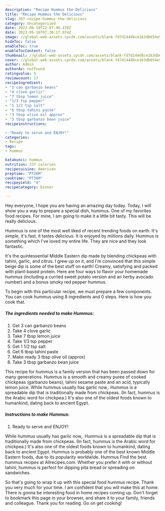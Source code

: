 ```yaml
---
description: "Recipe Hummus the Delicious"
title: "Recipe Hummus the Delicious"
slug: 387-recipe-hummus-the-delicious
category: Uncategorized
date: 2023-06-10T22:07:40.470Z
date: 2023-05-16T07:20:17.074Z
image: //global-web-assets.cpcdn.com/assets/blank-fd7d144d8ce163db654e5a02c40b08a2775adb7897d16e4062681dc7e1b2800f.png
hideToc: false
enableToc: true
enableTocContent: false
thumbnail: //global-web-assets.cpcdn.com/assets/blank-fd7d144d8ce163db654e5a02c40b08a2775adb7897d16e4062681dc7e1b2800f.png
cover: //global-web-assets.cpcdn.com/assets/blank-fd7d144d8ce163db654e5a02c40b08a2775adb7897d16e4062681dc7e1b2800f.png
author: Admin
authorAv: notfound
ratingvalue: 5
reviewcount: 17
recipeingredient:
- "3 can garbanzo beans"
- "4 clove garlic"
- "7 tbsp lemon juice"
- "1/3 tsp pepper"
- "1 1/2 tsp salt"
- "6 tbsp tahini paste"
- "3 tbsp olive oil approx"
- "3 tbsp garbanzo bean juice"
recipeinstructions:

- "Ready to serve and ENJOY!"
categories:
- Recipe
tags:
- hummus

katakunci: hummus 
nutrition: 237 calories
recipecuisine: American
preptime: "PT26M"
cooktime: "PT36M"
recipeyield: "4"
recipecategory: Dinner

---
```



Hey everyone, I hope you are having an amazing day today. Today, I will show you a way to prepare a special dish, hummus. One of my favorites food recipes. For mine, I am going to make it a little bit tasty. This will be really delicious.

Hummus is one of the most well liked of recent trending foods on earth. It's simple, it's fast, it tastes delicious. It is enjoyed by millions daily. Hummus is something which I've loved my entire life. They are nice and they look fantastic.

It&#39;s the quintessential Middle Eastern dip made by blending chickpeas with tahini, garlic, and citrus. I grew up on it, and I&#39;m convinced that this simple beige dip is some of the best stuff on earth! Creamy, satisfying and packed with plant-based protein. Here are four ways to flavor your homemade hummus (including a curried sweet potato version and an herby avocado number) and a bonus smoky red pepper hummus.


To begin with this particular recipe, we must prepare a few components. You can cook hummus using 8 ingredients and 0 steps. Here is how you cook that.

<!--inarticleads1-->

##### The ingredients needed to make Hummus:

1. Get 3 can garbanzo beans
1. Take 4 clove garlic
1. Take 7 tbsp lemon juice
1. Take 1/3 tsp pepper
1. Get 1 1/2 tsp salt
1. Get 6 tbsp tahini paste
1. Make ready 3 tbsp olive oil (approx)
1. Take 3 tbsp garbanzo bean juice


This recipe for hummus is a family version that has been passed down for many generations. Hummus is a smooth and creamy puree of cooked chickpeas (garbanzo beans), tahini sesame paste and an acid, typically lemon juice. While hummus usually has garlic now,. Hummus is a spreadable dip that is traditionally made from chickpeas. (In fact, hummus is the Arabic word for chickpea.) It&#39;s also one of the oldest foods known to humankind, dating back to ancient Egypt. 

<!--inarticleads2-->

##### Instructions to make Hummus:


1. Ready to serve and ENJOY!

While hummus usually has garlic now,. Hummus is a spreadable dip that is traditionally made from chickpeas. (In fact, hummus is the Arabic word for chickpea.) It&#39;s also one of the oldest foods known to humankind, dating back to ancient Egypt. Hummus is probably one of the best known Middle Eastern foods, due to its popularity worldwide. Hummus Find the best hummus recipes at Allrecipes.com. Whether you prefer it with or without tahini, hummus is perfect for dipping pita bread or spreading on sandwiches. 

So that's going to wrap it up with this special food hummus recipe. Thank you very much for your time. I am confident that you will make this at home. There is gonna be interesting food in home recipes coming up. Don't forget to bookmark this page in your browser, and share it to your family, friends and colleague. Thank you for reading. Go on get cooking!
